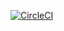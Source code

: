 [![CircleCI](https://circleci.com/gh/vikramIH/MovieApp.svg?style=svg)](https://circleci.com/gh/vikramIH/MovieApp)
